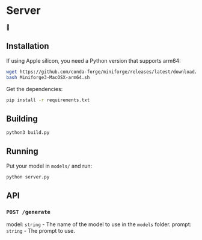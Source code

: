 # Server

🙊

## Installation

If using Apple silicon, you need a Python version that supports arm64:

```bash
wget https://github.com/conda-forge/miniforge/releases/latest/download/Miniforge3-MacOSX-arm64.sh
bash Miniforge3-MacOSX-arm64.sh
```

Get the dependencies:

```bash
pip install -r requirements.txt
```

## Building

```bash
python3 build.py
```

## Running

Put your model in `models/` and run:

```bash
python server.py
```

## API

### `POST /generate`

model: `string` - The name of the model to use in the `models` folder.
prompt: `string` - The prompt to use.
